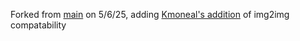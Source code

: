 Forked from [main](https://github.com/ndif-team/nnsight) on 5/6/25, adding [Kmoneal's addition](https://github.com/ndif-team/nnsight/pull/417/files) of img2img compatability 
